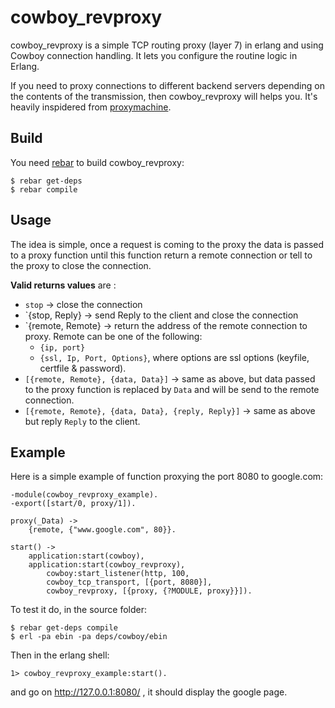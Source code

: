 # cowboy_revproxy

cowboy_revproxy is a simple TCP routing proxy (layer 7) in erlang and
using Cowboy connection handling. It lets you configure the routine
logic in Erlang. 

If you need to proxy connections to different backend servers depending
on the contents of the transmission, then cowboy_revproxy will helps
you. It's heavily inspidered from [proxymachine](https://github.com/mojombo/proxymachine).


## Build

You need [rebar](http://github.com/basho/rebar) to build
cowboy_revproxy:

    $ rebar get-deps
    $ rebar compile 

## Usage

The idea is simple, once a request is coming to the proxy the data is
passed to a proxy function until this function return a remote
connection or tell to the proxy to close the connection. 

**Valid returns values** are :

* `stop` -> close the connection
* `{stop, Reply} -> send Reply to the client and close the connection
* `{remote, Remote} -> return the address of the remote connection to
  proxy. Remote can be one of the following:
    - `{ip, port}`
    - `{ssl, Ip, Port, Options}`, where options are ssl options
      (keyfile, certfile & password).
* `[{remote, Remote}, {data, Data}]` -> same as above, but data passed to
  the proxy function is replaced by `Data` and will be send to the remote
  connection.
* `[{remote, Remote}, {data, Data}, {reply, Reply}]` -> same as above
  but reply `Reply` to the client.

## Example

Here is a simple example of function proxying the port 8080 to google.com:

    -module(cowboy_revproxy_example).
    -export([start/0, proxy/1]).

    proxy(_Data) ->
        {remote, {"www.google.com", 80}}.

    start() ->
        application:start(cowboy),
        application:start(cowboy_revproxy),
            cowboy:start_listener(http, 100,
            cowboy_tcp_transport, [{port, 8080}],
            cowboy_revproxy, [{proxy, {?MODULE, proxy}}]).


To test it do, in the source folder:

    $ rebar get-deps compile
    $ erl -pa ebin -pa deps/cowboy/ebin
      
Then in the erlang shell:

    1> cowboy_revproxy_example:start().

and go on http://127.0.0.1:8080/ , it should display the google page.
